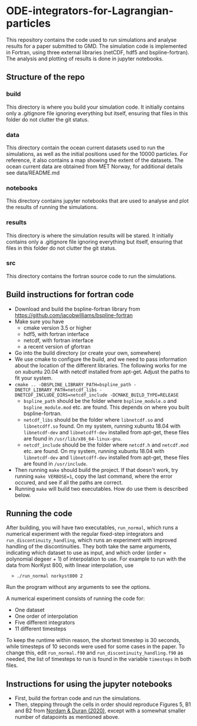 # ODE-integrators-for-Lagrangian-particles

This repository contains the code used to run simulations and analyse results for a paper submitted to GMD. The simulation code is implemented in Fortran, using three external libraries (netCDF, hdf5 and bspline-fortran). The analysis and plotting of results is done in jupyter notebooks.

## Structure of the repo

### build

This directory is where you build your simulation code. It initially contains only a .gitignore file ignoring everything but itself, ensuring that files in this folder do not clutter the git status.

### data

This directory contain the ocean current datasets used to run the simulations, as well as the initial positions used for the 10000 particles. For reference, it also contains a map showing the extent of the datasets. The ocean current data are obtained from MET Norway, for additional details see data/README.md

### notebooks

This directory contains jupyter notebooks that are used to analyse and plot the results of running the simulations.

### results

This directory is where the simulation results will be stared. It initially contains only a .gitignore file ignoring everything but itself, ensuring that files in this folder do not clutter the git status.

### src

This directory contains the fortran source code to run the simulations.

## Build instructions for fortran code

* Download and build the bspline-fortran library from https://github.com/jacobwilliams/bspline-fortran
* Make sure you have
  * cmake version 3.5 or higher
  * hdf5, with fortran interface
  * netcdf, with fortran interface
  * a recent version of gfortran
* Go into the build directory (or create your own, somewhere)
* We use cmake to configure the build, and we need to pass information about the location of the different libraries. The following works for me on xubuntu 20.04 with netcdf installed from apt-get. Adjust the paths to fit your system.
* `cmake .. -DBSPLINE_LIBRARY_PATH=bspline_path -DNETCF_LIBRARY_PATH=netcdf_libs -DNETCDF_INCLUDE_DIRS=netcdf_include -DCMAKE_BUILD_TYPE=RELEASE`
  * `bspline_path` should be the folder where `bspline_module.o` and `bspline_module.mod` etc. are found. This depends on where you built bspline-fortran.
  * `netcdf_libs` should be the folder where `libnetcdf.so` and `libnetcdff.so` found. On my system, running xubuntu 18.04 with `libnetcdf-dev` and `libnetcdff-dev` installed from apt-get, these files are found in `/usr/lib/x86_64-linux-gnu`.
  * `netcdf_include` should be the folder where `netcdf.h` and `netcdf.mod` etc. are found. On my system, running xubuntu 18.04 with `libnetcdf-dev` and `libnetcdff-dev` installed from apt-get, these files are found in `/usr/include`.
* Then running `make` should build the project. If that doesn't work, try running `make VERBOSE=1`, copy the last command, where the error occured, and see if all the paths are correct.
* Running `make` will build two executables. How do use them is described below.

## Running the code

After building, you will have two executables, `run_normal`, which runs a numerical experiment with the regular fixed-step integrators and `run_discontinuity_handling`, which runs an experiment with improved handling of the discontinuities. They both take the same arguments, indicating which dataset to use as input, and which order (order = polynomial degeer + 1) of interpolation to use. For example to run with the data from NorKyst 800, with linear interpolation, use

`  > ./run_normal norkyst800 2`

Run the program without any arguments to see the options.

A numerical experiment consists of running the code for:
* One dataset
* One order of interpolation
* Five different integrators
* 11 different timesteps

To keep the runtime within reason, the shortest timestep is 30 seconds, while timesteps of 10 seconds were used for some cases in the paper. To change this, edit `run_normal.f90` and `run_discontinuity_handling.f90` as needed, the list of timesteps to run is found in the variable `timesteps` in both files.

## Instructions for using the jupyter notebooks

* First, build the fortran code and run the simulations.
* Then, stepping through the cells in order should reproduce Figures 5, B1 and B2 from [Nordam & Duran (2020)](https://gmd.copernicus.org/preprints/gmd-2020-154/), except with a somewhat smaller number of datapoints as mentioned above.
